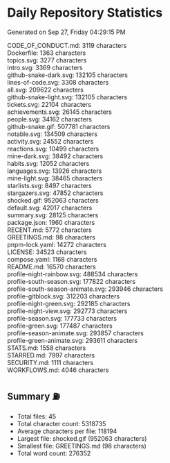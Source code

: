# Daily Repository Statistics
Generated on Sep 27, Friday 04:29:15 PM  

CODE_OF_CONDUCT.md: 3119 characters  
Dockerfile: 1363 characters  
topics.svg: 3277 characters  
intro.svg: 3369 characters  
github-snake-dark.svg: 132105 characters  
lines-of-code.svg: 3308 characters  
all.svg: 209622 characters  
github-snake-light.svg: 132105 characters  
tickets.svg: 22104 characters  
achievements.svg: 26145 characters  
people.svg: 34162 characters  
github-snake.gif: 507781 characters  
notable.svg: 134509 characters  
activity.svg: 24552 characters  
reactions.svg: 10499 characters  
mine-dark.svg: 38492 characters  
habits.svg: 12052 characters  
languages.svg: 13926 characters  
mine-light.svg: 38465 characters  
starlists.svg: 8497 characters  
stargazers.svg: 47852 characters  
shocked.gif: 952063 characters  
default.svg: 42017 characters  
summary.svg: 28125 characters  
package.json: 1960 characters  
RECENT.md: 5772 characters  
GREETINGS.md: 98 characters  
pnpm-lock.yaml: 14272 characters  
LICENSE: 34523 characters  
compose.yaml: 1168 characters  
README.md: 16570 characters  
profile-night-rainbow.svg: 488534 characters  
profile-south-season.svg: 177822 characters  
profile-south-season-animate.svg: 293946 characters  
profile-gitblock.svg: 312203 characters  
profile-night-green.svg: 292185 characters  
profile-night-view.svg: 292773 characters  
profile-season.svg: 177733 characters  
profile-green.svg: 177487 characters  
profile-season-animate.svg: 293857 characters  
profile-green-animate.svg: 293611 characters  
STATS.md: 1558 characters  
STARRED.md: 7997 characters  
SECURITY.md: 1111 characters  
WORKFLOWS.md: 4046 characters  

## Summary ⛽  
- Total files: 45  
- Total character count: 5318735  
- Average characters per file: 118194  
- Largest file: shocked.gif (952063 characters)  
- Smallest file: GREETINGS.md (98 characters)  
- Total word count: 276352  
